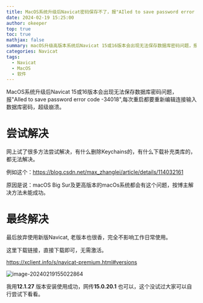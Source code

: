 ```yaml
---
title: MacOS系统升级后Navicat密码保存不了，报"AIled to save password error code -34018"
date: 2024-02-19 15:25:00
author: okeeper
top: true
toc: true
mathjax: false
summary: macOS升级高版本系统后Navicat 15或16版本会出现无法保存数据库密码问题，报"AIled to save password error code -34018",每次重启都要重新编辑连接输入数据库密码，超级崩溃
categories: Navicat
tags:
  - Navicat
  - MacOS
  - 软件
---
```




MacOS系统升级后Navicat 15或16版本会出现无法保存数据库密码问题，报"AIled to save password error code -34018",每次重启都要重新编辑连接输入数据库密码，超级崩溃。



# 尝试解决

网上试了很多方法尝试解决，有什么删除Keychains的，有什么下载补充类库的，都无法解决。

例如这个：https://blog.csdn.net/max_zhanglei/article/details/114032161

原因是说：macOS Big Sur及更高版本的macOs系统都会有这个问题，按博主解决方法未能成功。



# 最终解决

最后放弃使用新版Navicat, 老版本也很香，完全不影响工作日常使用。

这里下载链接，直接下载即可，无需激活。

https://xclient.info/s/navicat-premium.html#versions

![image-20240219155022864](https://okeeper-blog-images.oss-cn-hangzhou.aliyuncs.com/images/image-20240219155022864.png)

我用**12.1.27** 版本安装使用成功，网传**15.0.20.1** 也可以，这个没试过大家可以自行尝试下看看。